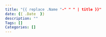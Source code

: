 ```yaml
---
title: "{{ replace .Name "-" " " | title }}"
date: {{ .Date  }}
description: ""
Tags: []
Categories: []
---
```

